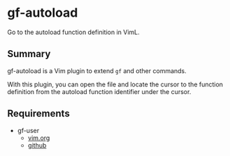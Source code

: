 gf-autoload
===============

Go to the autoload function definition in VimL.

Summary
-------

gf-autoload is a Vim plugin to extend `gf` and other commands.

With this plugin, you can open the file and locate the cursor to the function
definition from the autoload function identifier under the cursor.

Requirements
------------

 - gf-user
    - [vim.org](http://www.vim.org/scripts/script.php?script_id=3891)
    - [github](https://github.com/kana/vim-gf-user)
